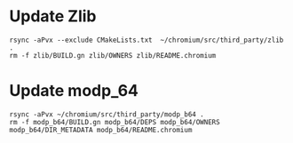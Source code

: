 # Update Zlib

```
rsync -aPvx --exclude CMakeLists.txt  ~/chromium/src/third_party/zlib .
rm -f zlib/BUILD.gn zlib/OWNERS zlib/README.chromium
```

# Update modp_64
```
rsync -aPvx ~/chromium/src/third_party/modp_b64 .
rm -f modp_b64/BUILD.gn modp_b64/DEPS modp_b64/OWNERS modp_b64/DIR_METADATA modp_b64/README.chromium
```
